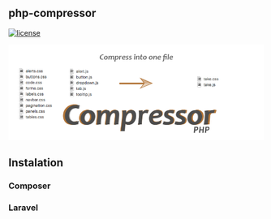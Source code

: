 

## php-compressor
[![license](https://img.shields.io/badge/license-Apache2.0-green.svg?maxAge=2592000&style=flat-square)](https://github.com/bvanhoekelen/php-compressor/blob/master/LICENSE)

<p align="center"><img src="/assets/banner.png" alt="php-compressor" /></p>



## Instalation

### Composer

### Laravel

```php


```